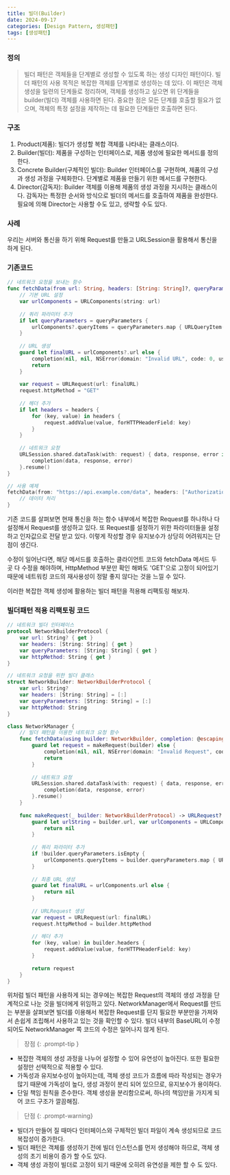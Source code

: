 ```yaml
---
title: 빌더(Builder) 
date: 2024-09-17 
categories: [Design Pattern, 생성패턴]
tags: [생성패턴]
---
```

### 정의
> 빌더 패턴은 객체들을 단계별로 생성할 수 있도록 하는 생성 디자인 패턴이다. 빌더 패턴의 사용 목적은 복잡한 객체를 단계별로 생성하는 데 있다. 이 패턴은 객체 생성을 일련의 단계들로 정리하며, 객체를 생성하고 싶으면 위 단계들을 builder(빌더) 객체를 사용하면 된다. 중요한 점은 모든 단계를 호출할 필요가 없으며, 객체의 특정 설정을 제작하는 데 필요한 단계들만 호출하면 된다.

### 구조
1. Product(제품): 빌더가 생성할 복합 객체를 나타내는 클래스이다.
2. Builder(빌더): 제품을 구성하는 인터페이스로, 제품 생성에 필요한 메서드를 정의한다.
3. Concrete Builder(구체적인 빌더): Builder 인터페이스를 구현하며, 제품의 구성과 생성 과정을 구체화한다. 단계별로 제품을 만들기 위한 메서드를 구현한다.
4. Director(감독자): Builder 객체를 이용해 제품의 생성 과정을 지시하는 클래스이다. 감독자는 특정한 순서와 방식으로 빌더의 메서드를 호출하여 제품을 완성한다. 필요에 의해 Director는 사용할 수도 있고, 생략할 수도 있다.

### 사례
우리는 서버와 통신을 하기 위해 Request를 만들고 URLSession을 활용해서 통신을 하게 된다.  
  
### 기존코드  

```swift
// 네트워크 요청을 보내는 함수
func fetchData(from url: String, headers: [String: String]?, queryParameters: [String: String]?, completion: @escaping (Data?, URLResponse?, Error?) -> Void) {
    // 기본 URL 설정
    var urlComponents = URLComponents(string: url)
    
    // 쿼리 파라미터 추가
    if let queryParameters = queryParameters {
        urlComponents?.queryItems = queryParameters.map { URLQueryItem(name: $0.key, value: $0.value) }
    }
    
    // URL 생성
    guard let finalURL = urlComponents?.url else {
        completion(nil, nil, NSError(domain: "Invalid URL", code: 0, userInfo: nil))
        return
    }
    
    var request = URLRequest(url: finalURL)
    request.httpMethod = "GET"
    
    // 헤더 추가
    if let headers = headers {
        for (key, value) in headers {
            request.addValue(value, forHTTPHeaderField: key)
        }
    }
    
    // 네트워크 요청
    URLSession.shared.dataTask(with: request) { data, response, error in
        completion(data, response, error)
    }.resume()
}

// 사용 예제
fetchData(from: "https://api.example.com/data", headers: ["Authorization": "Bearer token"], queryParameters: ["page": "1"]) { data, response, error in
    // 데이터 처리
}
```
  
기존 코드를 살펴보면 현재 통신을 하는 함수 내부에서 복잡한 Request를 하나하나 다 설정해서 Request를 생성하고 있다. 또 Request를 설정하기 위한 파라미터들을 설정하고 인자값으로 전달 받고 있다. 이렇게 작성할 경우 유지보수가 상당히 어려워지는 단점이 생긴다.  
  
수정이 일어난다면, 해당 메서드를 호출하는 클라이언트 코드와 fetchData 메서드 두 곳 다 수정을 해야하며, HttpMethod 부분만 확인 해봐도 'GET'으로 고정이 되어있기 때문에 네트워킹 코드의 재사용성이 정말 좋지 않다는 것을 느낄 수 있다.  

이러한 복잡한 객체 생성에 활용하는 빌더 패턴을 적용해 리팩토링 해보자.

### 빌더패턴 적용 리팩토링 코드
```swift 
// 네트워크 빌더 인터페이스
protocol NetworkBuilderProtocol {
    var url: String? { get }
    var headers: [String: String] { get }
    var queryParameters: [String: String] { get }
    var httpMethod: String { get }
}

// 네트워크 요청을 위한 빌더 클래스
struct NetworkBuilder: NetworkBuilderProtocol {
    var url: String?
    var headers: [String: String] = [:]
    var queryParameters: [String: String] = [:]
    var httpMethod: String
}

class NetworkManager {
    // 빌더 패턴을 이용한 네트워크 요청 함수
    func fetchData(using builder: NetworkBuilder, completion: @escaping (Data?, URLResponse?, Error?) -> Void) {
        guard let request = makeRequest(builder) else {
            completion(nil, nil, NSError(domain: "Invalid Request", code: 0, userInfo: nil))
            return
        }
        
        // 네트워크 요청
        URLSession.shared.dataTask(with: request) { data, response, error in
            completion(data, response, error)
        }.resume()
    }
    
    func makeRequest(_ builder: NetworkBuilderProtocol) -> URLRequest? {
        guard let urlString = builder.url, var urlComponents = URLComponents(string: urlString) else {
            return nil
        }
        
        // 쿼리 파라미터 추가
        if !builder.queryParameters.isEmpty {
            urlComponents.queryItems = builder.queryParameters.map { URLQueryItem(name: $0.key, value: $0.value) }
        }
        
        // 최종 URL 생성
        guard let finalURL = urlComponents.url else {
            return nil
        }
        
        // URLRequest 생성
        var request = URLRequest(url: finalURL)
        request.httpMethod = builder.httpMethod
        
        // 헤더 추가
        for (key, value) in builder.headers {
            request.addValue(value, forHTTPHeaderField: key)
        }
        
        return request
    }
}
```
  
위처럼 빌더 패턴을 사용하게 되는 경우에는 복잡한 Request의 객체의 생성 과정을 단계적으로 나눈 것을 빌더에게 위임하고 있다. NetworkManager에서 Request를 만드는 부분을 살펴보면 빌더를 이용해서 복잡한 Request를 단지 필요한 부분만을 가져와서 손쉽게 조립해서 사용하고 있는 것을 확인할 수 있다. 빌더 내부의 BaseURL이 수정 되어도 NetworkManager 쪽 코드의 수정은 일어나지 않게 된다.

>장점
{: .prompt-tip }
- 복잡한 객체의 생성 과정을 나누어 설정할 수 있어 유연성이 높아진다. 또한 필요한 설정만 선택적으로 적용할 수 있다.
- 가독성과 유지보수성이 높아지는데, 객체 생성 코드가 흐름에 따라 작성되는 경우가 많기 때문에 가독성이 높다, 생성 과정이 분리 되어 있으므로, 유지보수가 용이하다.
- 단일 책임 원칙을 준수한다. 객체 생성을 분리함으로써, 하나의 책임만을 가지게 되어 코드 구조가 깔끔해짐.

>단점
{: .prompt-warning}
- 빌더가 만들어 질 때마다 인터페이스와 구체적인 빌더 파일이 계속 생성되므로 코드 복잡성이 증가한다.
- 빌더 패턴은 객체를 생성하기 전에 빌더 인스턴스를 먼저 생성해야 하므로, 객체 생성의 초기 비용이 증가 할 수도 있다.
- 객체 생성 과정이 빌더로 고정이 되기 때문에 오히려 유연성을 제한 할 수 도 있다.

